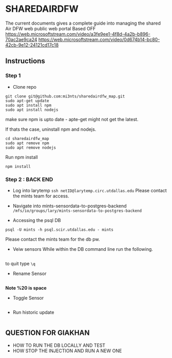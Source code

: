 # SHAREDAIRDFW
The current documents gives a complete guide into managing the shared Air DFW web public web portal
Based OFF 
https://web.microsoftstream.com/video/a3fe9ee1-4f8d-4a2b-b896-70ac2ae9ca24
https://web.microsoftstream.com/video/0d674b14-bc80-42cb-9e12-24121cd17c18

## Instructions

### Step 1 

- Clone repo 
```
git clone git@github.com:mi3nts/sharedairdfw_map.git
sudo apt-get update
sudo apt install npm 
sudo apt install nodejs
```
make sure npm is upto date - apte-get might not get the latest. 

If thats the case, uninstall npm and nodejs.
```
cd sharedairdfw_map
sudo apt remove npm
sudo apt remove nodejs
```

Run npm install 
```
npm install 
```

### Step 2 : BACK END 
- Log into larytemp
```ssh netID@larytemp.circ.utdallas.edu```
Please contact the mints team for access. 

- Navigate into  mints-sensordata-to-postgres-backend
```/mfs/io/groups/lary/mints-sensordata-to-postgres-backend```

- Accessing the psql DB 
```
psql -U mints -h psql.scir.utdallas.edu - mints
```
Please contact the mints team for the db pw.

- Veiw sensors
While within the DB command line run the following.
``` SELECT sensors_id, sensors_name, FROM sensor_meta;
```
to quit type ```\q```



- Rename Sensor 
``` curl localhost:3200/rename_sensors/SENSORID/NEWLABEL
```
**Note %20 is space**

- Toggle Sensor 
``` curl localhost:3200/toggle_sensors/SENSORID
```

 - Run historic update  
``` python3 updateHistorical.py
```
 
## QUESTION FOR GIAKHAN  
- HOW TO RUN THE DB LOCALLY AND TEST 
- HOW STOP THE INJECTION AND RUN A NEW ONE 
